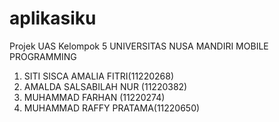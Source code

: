 # aplikasiku

Projek UAS 
Kelompok 5 UNIVERSITAS NUSA MANDIRI
MOBILE PROGRAMMING
1. SITI SISCA AMALIA FITRI(11220268)
2. AMALDA SALSABILAH NUR (11220382)
3. MUHAMMAD FARHAN (11220274)
4. MUHAMMAD RAFFY PRATAMA(11220650) 

